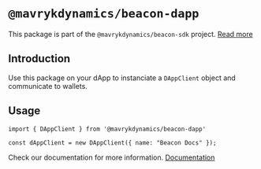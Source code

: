 # `@mavrykdynamics/beacon-dapp`

This package is part of the `@mavrykdynamics/beacon-sdk` project. [Read more](https://github.com/mavryk-network/beacon-sdk)

## Introduction

Use this package on your dApp to instanciate a `DAppClient` object and communicate to wallets.

## Usage

```
import { DAppClient } from '@mavrykdynamics/beacon-dapp'

const dAppClient = new DAppClient({ name: "Beacon Docs" });
```

Check our documentation for more information. [Documentation](https://docs.walletbeacon.io)
